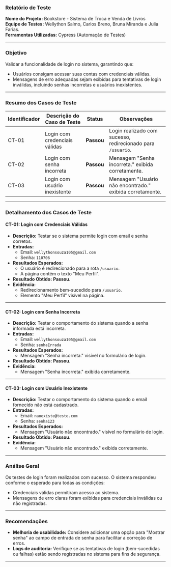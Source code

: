 ### **Relatório de Teste**

**Nome do Projeto:** Bookstore - Sistema de Troca e Venda de Livros   
**Equipe de Testes:** Wellython Salmo, Carlos Breno, Bruna Miranda e Julia Farias.  
**Ferramentas Utilizadas:** Cypress (Automação de Testes)  

---

### **Objetivo**
Validar a funcionalidade de login no sistema, garantindo que:
- Usuários consigam acessar suas contas com credenciais válidas.
- Mensagens de erro adequadas sejam exibidas para tentativas de login inválidas, incluindo senhas incorretas e usuários inexistentes.

---

### **Resumo dos Casos de Teste**

| **Identificador** | **Descrição do Caso de Teste**               | **Status**  | **Observações**                                      |
|--------------------|---------------------------------------------|-------------|-----------------------------------------------------|
| CT-01             | Login com credenciais válidas               | **Passou**  | Login realizado com sucesso, redirecionado para `/usuario`. |
| CT-02             | Login com senha incorreta                   | **Passou**  | Mensagem "Senha incorreta." exibida corretamente.   |
| CT-03             | Login com usuário inexistente               | **Passou**  | Mensagem "Usuário não encontrado." exibida corretamente. |

---

### **Detalhamento dos Casos de Teste**

#### **CT-01: Login com Credenciais Válidas**
- **Descrição:** Testar se o sistema permite login com email e senha corretos.
- **Entradas:** 
  - Email: `wellythonsouza105@gmail.com`
  - Senha: `110706`
- **Resultados Esperados:** 
  - O usuário é redirecionado para a rota `/usuario`.
  - A página contém o texto "Meu Perfil".
- **Resultado Obtido:** **Passou.**
- **Evidência:**  
  - Redirecionamento bem-sucedido para `/usuario`.
  - Elemento "Meu Perfil" visível na página.

---

#### **CT-02: Login com Senha Incorreta**
- **Descrição:** Testar o comportamento do sistema quando a senha informada está incorreta.
- **Entradas:** 
  - Email: `wellythonsouza105@gmail.com`
  - Senha: `senhaErrada`
- **Resultados Esperados:** 
  - Mensagem "Senha incorreta." visível no formulário de login.
- **Resultado Obtido:** **Passou.**
- **Evidência:**  
  - Mensagem "Senha incorreta." exibida corretamente.

---

#### **CT-03: Login com Usuário Inexistente**
- **Descrição:** Testar o comportamento do sistema quando o email fornecido não está cadastrado.
- **Entradas:** 
  - Email: `naoexiste@teste.com`
  - Senha: `senha123`
- **Resultados Esperados:** 
  - Mensagem "Usuário não encontrado." visível no formulário de login.
- **Resultado Obtido:** **Passou.**
- **Evidência:**  
  - Mensagem "Usuário não encontrado." exibida corretamente.

---

### **Análise Geral**
Os testes de login foram realizados com sucesso. O sistema respondeu conforme o esperado para todas as condições:
- Credenciais válidas permitiram acesso ao sistema.
- Mensagens de erro claras foram exibidas para credenciais inválidas ou não registradas.

---

### **Recomendações**
- **Melhoria de usabilidade:** Considere adicionar uma opção para "Mostrar senha" ao campo de entrada de senha para facilitar a correção de erros.
- **Logs de auditoria:** Verifique se as tentativas de login (bem-sucedidas ou falhas) estão sendo registradas no sistema para fins de segurança.

---
